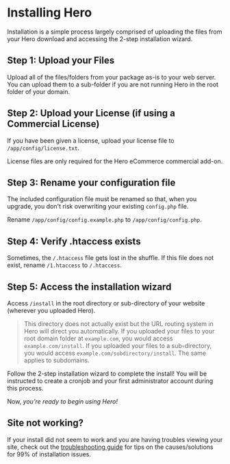 # Installing Hero

Installation is a simple process largely comprised of uploading the files from your Hero download and accessing the 2-step installation wizard.

## Step 1: Upload your Files

Upload all of the files/folders from your package as-is to your web server.  You can upload them to a sub-folder if you are not running Hero in the root folder of your domain.

## Step 2: Upload your License (if using a Commercial License)

If you have been given a license, upload your license file to `/app/config/license.txt`.

License files are only required for the Hero eCommerce commercial add-on.

## Step 3: Rename your configuration file

The included configuration file must be renamed so that, when you upgrade, you don't risk overwriting your existing `config.php` file.

Rename `/app/config/config.example.php` to `/app/config/config.php`.

## Step 4: Verify .htaccess exists

Sometimes, the `/.htaccess` file gets lost in the shuffle.  If this file does not exist, rename `/1.htaccess` to `/.htaccess`.

## Step 5: Access the installation wizard

Access `/install` in the root directory or sub-directory of your website (wherever you uploaded Hero).

> This directory does not actually exist but the URL routing system in Hero will direct you automatically. If you uploaded your files to your root domain folder at `example.com`, you would access `example.com/install`. If you uploaded your files to a sub-directory, you would access `example.com/subdirectory/install`. The same applies to subdomains.

Follow the 2-step installation wizard to complete the install!  You will be instructed to create a cronjob and your first administrator account during this process.

Now, *you're ready to begin using Hero!*

## Site not working?

If your install did not seem to work and you are having troubles viewing your site, check out the [troubleshooting guide](/docs/installation/troubleshooting.md) for tips on the causes/solutions for 99% of installation issues.